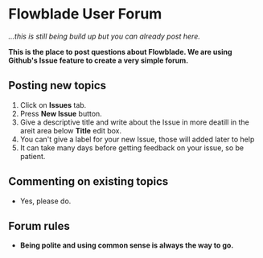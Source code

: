 # Flowblade User Forum

*...this is still being build up but you can already post here.*

**This is the place to post questions about Flowblade. We are using Github's Issue feature to create a very simple forum.**

## Posting new topics
1. Click on **Issues** tab.
2. Press **New Issue** button.
3. Give a descriptive title and write about the Issue in more deatill in the areit area below **Title** edit box.
4. You can't give a label for your new Issue, those will added later to help
5. It can take many days before getting feedback on your issue, so be patient.

## Commenting on existing topics
  * Yes, please do.
 
## Forum rules
  * **Being polite and using common sense is always the way to go.**

